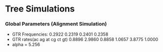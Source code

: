 # Tree Simulations #

### Global Parameters (Alignment Simulation) ###
* GTR Frequencies: 0.2922 0.2319 0.2401 0.2358
* GTR rates(ac ag at cg ct gt) 0.8896 2.9860 0.8858 1.0657 3.8775 1.0000
* alpha = 5.256
